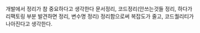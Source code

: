개발에서 정리가 참 중요하다고 생각한다
문서정리, 코드정리(안쓰는것들 정리, 하다가 리팩토링 부분 발견하면 정리, 변수명 정리) 정리함으로써 복잡도가 줄고, 코드퀄리티가 나아진다고 생각한다.